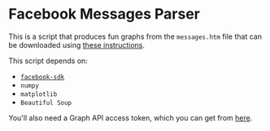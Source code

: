 # Facebook Messages Parser

This is a script that produces fun graphs from the `messages.htm` file that can be downloaded using [these instructions](https://www.facebook.com/help/131112897028467/).

This script depends on:

  * [`facebook-sdk`](https://github.com/mobolic/facebook-sdk)
  * `numpy`
  * `matplotlib`
  * `Beautiful Soup`

You'll also need a Graph API access token, which you can get from [here](https://developers.facebook.com/tools/explorer/).
